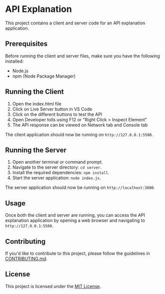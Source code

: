 # API Explanation

This project contains a client and server code for an API explanation application.

## Prerequisites

Before running the client and server files, make sure you have the following installed:

- Node.js
- npm (Node Package Manager)

## Running the Client

1. Open the index.html file
2. Click on Live Server button in VS Code
3. Click on the different buttons to test the API
4. Open Developer tolls using F12 or "Right Click > Inspect Element"
4. The API response can be viewed on Network tab and Console tab

The client application should now be running on `http://127.0.0.1:5500`.

## Running the Server

1. Open another terminal or command prompt.
2. Navigate to the server directory: `cd server`.
3. Install the required dependencies: `npm install`.
4. Start the server application: `node index.js`.

The server application should now be running on `http://localhost:3000`.

## Usage

Once both the client and server are running, you can access the API explanation application by opening a web browser and navigating to `http://127.0.0.1:5500`.

## Contributing

If you'd like to contribute to this project, please follow the guidelines in [CONTRIBUTING.md](./CONTRIBUTING.md).

## License

This project is licensed under the [MIT License](./LICENSE).